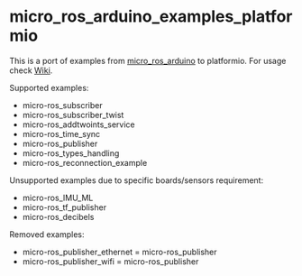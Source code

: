 # micro_ros_arduino_examples_platformio

This is a port of examples from [micro_ros_arduino](https://github.com/micro-ROS/micro_ros_arduino) to platformio. For usage check [Wiki](https://github.com/hippo5329/micro_ros_arduino_examples_platformio/wiki).

Supported examples:

- micro-ros_subscriber
- micro-ros_subscriber_twist
- micro-ros_addtwoints_service
- micro-ros_time_sync
- micro-ros_publisher
- micro-ros_types_handling
- micro-ros_reconnection_example

Unsupported examples due to specific boards/sensors requirement:

- micro-ros_IMU_ML
- micro-ros_tf_publisher
- micro-ros_decibels

Removed examples:

- micro-ros_publisher_ethernet = micro-ros_publisher
- micro-ros_publisher_wifi = micro-ros_publisher
